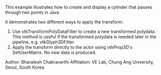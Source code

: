 This example illustrates how to create and display a cylinder that passes through two points in Java

It demonstrates two different ways to apply the transform:

1. Use vtkTransformPolyDataFilter to create a new transformed polydata. 
This method is useful if the transformed polydata is needed later in the pipeline, e.g. vtkGlyph3DFilter.
2. Apply the transform directly to the actor using vtkProp3D's SetUserMatrix. No new data is produced.


Author: Bharatesh Chakravarthi
Affiliation: VE Lab, Chung Ang University, Seoul, South Korea. 
